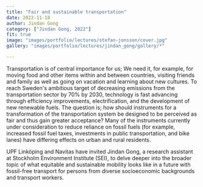 ```yaml
---
title: "Fair and sustainable transportation"
date: 2022-11-18
author: Jindan Gong
category: ["Jindan Gong, 2022"]
fit: true
image: "images/portfolio/lectures/stefan-jonsson/cover.jpg"
gallery: "images/portfolio/lectures/jindan_gong/gallery/*"

---
```


Transportation is of central importance for us; We need it, for example, for moving food and other items within and between countries, visiting friends and family as well as going on vacation and learning about new cultures. To reach Sweden's ambitious target of decreasing emissions from the transportation sector by 70% by 2030, technology is fast advancing through efficiency improvements, electrification, and the development of new renewable fuels. The question is; how should instruments for a transformation of the transportation system be designed to be perceived as fair and thus gain greater acceptance? Many of the instruments currently under consideration to reduce reliance on fossil fuels (for example, increased fossil fuel taxes, investments in public transportation, and bike lanes) have differing effects on urban and rural residents.

UPF Linköping and Navitas have invited Jindan Gong, a research assistant at Stockholm Environment Institute (SEI), to delve deeper into the broader topic of what equitable and sustainable mobility looks like in a future with fossil-free transport for persons from diverse socioeconomic backgrounds and transport workers.

